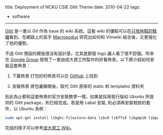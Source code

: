 title: Deployment of NCKU CSIE Gitit Theme
date: 2010-04-22
tags:
- software
---

[Gitit](http://gitit.net/) 是一套以 Git 作為 base 的 wiki 系統。這套 wiki 的優點可以在[只放拖鞋的鞋櫃](http://walkingice.blogspot.tw/2011/11/gitit-git-based-wiki.html)看到。在網路上的高手 [Macropodus](http://macropodus.github.io/gitit_mix_vimwiki.html) 研究出如何和 Vimwiki 結合後，又更強化了他的優勢。

不過 Gitit 預設的模版很沒有設計感，尤其是那個 logo 讓人看了很不舒服。所幸在 [Google Group](https://groups.google.com/forum/#!topic/gitit-discuss/g6rZWIOmiu8) 發現了一套由成大資工所製作的好看佈景。以下將介紹如何安裝這套佈景：

<!-- more -->

1. 下載佈景
打包好的佈景可以在 [GitHub](https://github.com/CrBoy/csiewiki) 上找到

2. 安裝佈景
將包裏解開後，取代 Gitit 原來的 static 和 templates 資料夾

到此為止都和這套佈景的官方安裝教學一樣。如果是採用發行版如 Ubuntu 所提供的 Gitit package，則已經完成。若是用 cabal 安裝, 則必須再安裝相依的套件，以 Ubuntu 為例：

```sh
sudo apt-get install libghc-filestore-data libc6 libffi6 libgmp10 libpcre3 zlib1g libjs-jquery libjs-jquery-ui
```

完成的樣子可以參考[成大資工 Wiki](http://wiki.csie.ncku.edu.tw/)。
